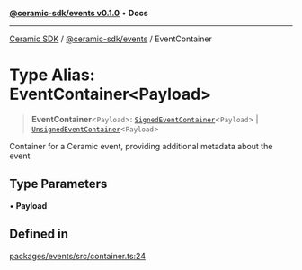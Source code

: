 [**@ceramic-sdk/events v0.1.0**](../README.md) • **Docs**

***

[Ceramic SDK](../../../README.md) / [@ceramic-sdk/events](../README.md) / EventContainer

# Type Alias: EventContainer\<Payload\>

> **EventContainer**\<`Payload`\>: [`SignedEventContainer`](SignedEventContainer.md)\<`Payload`\> \| [`UnsignedEventContainer`](UnsignedEventContainer.md)\<`Payload`\>

Container for a Ceramic event, providing additional metadata about the event

## Type Parameters

• **Payload**

## Defined in

[packages/events/src/container.ts:24](https://github.com/ceramicstudio/ceramic-sdk/blob/2df74ee449b4c48a3a1f531066c64854fe2dc5dd/packages/events/src/container.ts#L24)
